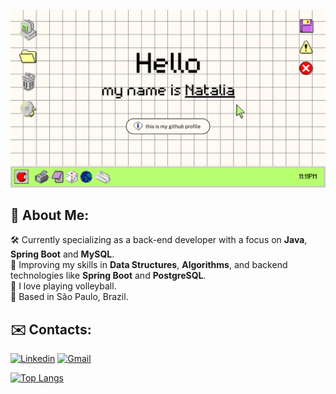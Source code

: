 ![GithubProfile](https://raw.githubusercontent.com/NataliaFrancisca/github-readme-images/refs/heads/main/%5Bgithub%5D%20-%202025%20github%20profile.png)
</br>

## 🌟 About Me:
🛠 Currently specializing as a back-end developer with a focus on **Java**, **Spring Boot** and **MySQL**. </br>
📖 Improving my skills in **Data Structures**, **Algorithms**, and backend technologies like **Spring Boot** and **PostgreSQL**. </br>
🏐 I love playing volleyball. </br>
🌆 Based in São Paulo, Brazil.

## ✉️ Contacts:
[![Linkedin](https://img.shields.io/badge/LinkedIn-0077B5?style=for-the-badge&logo=linkedin&logoColor=white)](https://www.linkedin.com/in/franciscanatalia/) 
[![Gmail](https://img.shields.io/badge/Gmail-D14836?style=for-the-badge&logo=gmail&logoColor=white)](mailto:nathifrancisca@gmail.com?subject=Assunto)

[![Top Langs](https://github-readme-stats.vercel.app/api/top-langs/?username=nataliaFrancisca&hide_progress=true)](https://github.com/nataliaFrancisca/github-readme-stats)
